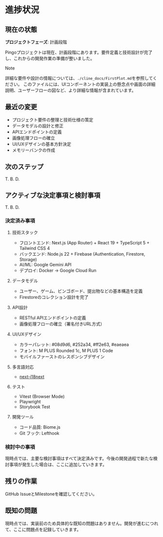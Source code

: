 # 進捗状況

## 現在の状態

**プロジェクトフェーズ**: 計画段階

Pingoプロジェクトは現在、計画段階にあります。要件定義と技術設計が完了し、これからの開発作業の準備が整いました。

> [!NOTE]
> 詳細な要件や設計の情報については、`./cline_docs/FirstPlot.md`を参照してください。
> このファイルには、UIコンポーネントの実装上の懸念点や画面の詳細説明、ユーザーフローの図など、より詳細な情報が含まれています。

## 最近の変更

- プロジェクト要件の整理と技術仕様の策定
- データモデルの設計と修正
- APIエンドポイントの定義
- 画像処理フローの確立
- UI/UXデザインの基本方針決定
- メモリーバンクの作成

## 次のステップ

T. B. D.

## アクティブな決定事項と検討事項

T. B. D.

### 決定済み事項

1. 技術スタック
   - フロントエンド: Next.js (App Router) + React 19 + TypeScript 5 + Tailwind CSS 4
   - バックエンド: Node.js 22 + Firebase (Authentication, Firestore, Storage)
   - AI/ML: Google Gemini API
   - デプロイ: Docker → Google Cloud Run

2. データモデル
   - ユーザー、ゲーム、ビンゴボード、提出物などの基本構造を定義
   - Firestoreのコレクション設計を完了

3. API設計
   - RESTful APIエンドポイントの定義
   - 画像処理フローの確立（署名付きURL方式）

4. UI/UXデザイン
   - カラーパレット: #08d9d6, #252a34, #ff2e63, #eaeaea
   - フォント: M PLUS Rounded 1c, M PLUS 1 Code
   - モバイルファーストのレスポンシブデザイン

5. 多言語対応
   - [next-i18next](https://github.com/i18next/next-i18next)

6. テスト
   - Vitest (Browser Mode)
   - Playwright
   - Storybook Test

7. 開発ツール
   - コード品質: Biome.js
   - Git フック: Lefthook

### 検討中の事項

現時点では、主要な検討事項はすべて決定済みです。今後の開発過程で新たな検討事項が発生した場合は、ここに追加していきます。

## 残りの作業

GitHub IssueとMilestoneを確認してください。

## 既知の問題

現時点では、実装前のため具体的な既知の問題はありません。開発が進むにつれて、ここに問題点を記録していきます。
